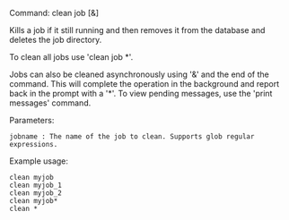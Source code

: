 Command: clean job <jobname> [&]

Kills a job if it still running and then removes it from the database and deletes the job directory.

To clean all jobs use 'clean job *'.

Jobs can also be cleaned asynchronously using '&' and the end of the command. This will complete the operation
in the background and report back in the prompt with a '*'. To view pending messages, use the 'print messages' command.

Parameters:

    jobname : The name of the job to clean. Supports glob regular expressions.

Example usage:

    clean myjob
    clean myjob_1
    clean myjob_2
    clean myjob*
    clean *
